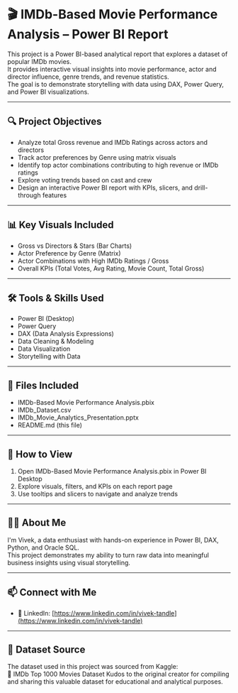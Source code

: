 # 🎬 IMDb-Based Movie Performance Analysis – Power BI Report

This project is a Power BI-based analytical report that explores a dataset of popular IMDb movies.  
It provides interactive visual insights into movie performance, actor and director influence, genre trends, and revenue statistics.  
The goal is to demonstrate storytelling with data using DAX, Power Query, and Power BI visualizations.

---

## 🔍 Project Objectives

- Analyze total Gross revenue and IMDb Ratings across actors and directors  
- Track actor preferences by Genre using matrix visuals  
- Identify top actor combinations contributing to high revenue or IMDb ratings  
- Explore voting trends based on cast and crew  
- Design an interactive Power BI report with KPIs, slicers, and drill-through features  

---

## 📊 Key Visuals Included

- Gross vs Directors & Stars (Bar Charts)  
- Actor Preference by Genre (Matrix)  
- Actor Combinations with High IMDb Ratings / Gross  
- Overall KPIs (Total Votes, Avg Rating, Movie Count, Total Gross)  

---

## 🛠 Tools & Skills Used

- Power BI (Desktop)  
- Power Query  
- DAX (Data Analysis Expressions)  
- Data Cleaning & Modeling  
- Data Visualization  
- Storytelling with Data  

---

## 📂 Files Included

- IMDb-Based Movie Performance Analysis.pbix  
- IMDb_Dataset.csv  
- IMDb_Movie_Analytics_Presentation.pptx  
- README.md (this file)  

---

## 📌 How to View

1. Open IMDb-Based Movie Performance Analysis.pbix in Power BI Desktop  
2. Explore visuals, filters, and KPIs on each report page  
3. Use tooltips and slicers to navigate and analyze trends  

---

## 🙋‍♂️ About Me

I'm Vivek, a data enthusiast with hands-on experience in Power BI, DAX, Python, and Oracle SQL.  
This project demonstrates my ability to turn raw data into meaningful business insights using visual storytelling.

---

## 📫 Connect with Me

- 🔗 LinkedIn: [https://www.linkedin.com/in/vivek-tandle](https://www.linkedin.com/in/vivek-tandle)

---

## 📌 Dataset Source

The dataset used in this project was sourced from Kaggle:  
🎯 IMDb Top 1000 Movies Dataset 
Kudos to the original creator for compiling and sharing this valuable dataset for educational and analytical purposes.
